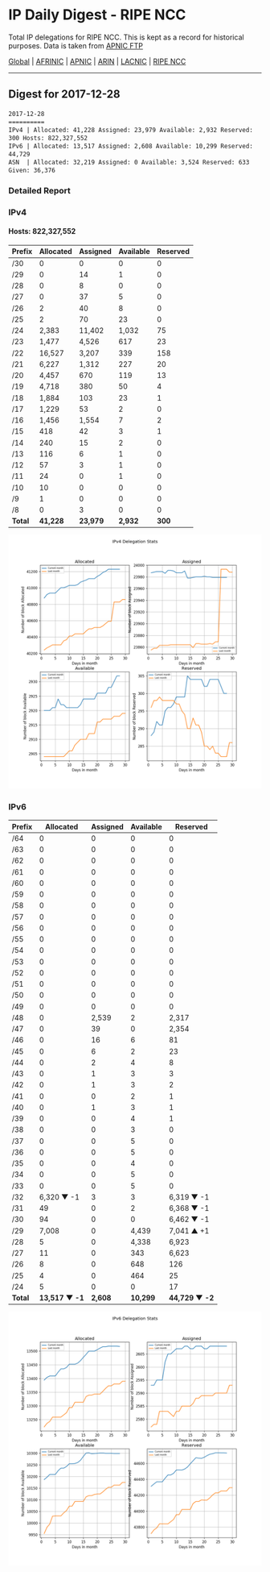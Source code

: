 # IP Daily Digest - RIPE NCC

Total IP delegations for RIPE NCC. This is kept as a record for historical purposes. Data is taken from [APNIC FTP](https://ftp.apnic.net/)

[Global](https://github.com/csmets/IP-Daily-Digest) | [AFRINIC](https://github.com/csmets/IP-Daily-Digest/tree/master/archives/AFRINIC) | [APNIC](https://github.com/csmets/IP-Daily-Digest/tree/master/archives/APNIC) | [ARIN](https://github.com/csmets/IP-Daily-Digest/tree/master/archives/ARIN) | [LACNIC](https://github.com/csmets/IP-Daily-Digest/tree/master/archives/LACNIC) | [RIPE NCC](https://github.com/csmets/IP-Daily-Digest/tree/master/archives/RIPE_NCC)

---

## Digest for 2017-12-28
```
2017-12-28
==========
IPv4 | Allocated: 41,228 Assigned: 23,979 Available: 2,932 Reserved: 300 Hosts: 822,327,552
IPv6 | Allocated: 13,517 Assigned: 2,608 Available: 10,299 Reserved: 44,729
ASN  | Allocated: 32,219 Assigned: 0 Available: 3,524 Reserved: 633 Given: 36,376
```

### Detailed Report

### IPv4

#### Hosts: **822,327,552**

| Prefix | Allocated | Assigned | Available | Reserved |
| ----- | ----- | ----- | ----- | ----- |
| /30 | 0 | 0 | 0 | 0 |
| /29 | 0 | 14 | 1 | 0 |
| /28 | 0 | 8 | 0 | 0 |
| /27 | 0 | 37 | 5 | 0 |
| /26 | 2 | 40 | 8 | 0 |
| /25 | 2 | 70 | 23 | 0 |
| /24 | 2,383 | 11,402 | 1,032 | 75 |
| /23 | 1,477 | 4,526 | 617 | 23 |
| /22 | 16,527 | 3,207 | 339 | 158 |
| /21 | 6,227 | 1,312 | 227 | 20 |
| /20 | 4,457 | 670 | 119 | 13 |
| /19 | 4,718 | 380 | 50 | 4 |
| /18 | 1,884 | 103 | 23 | 1 |
| /17 | 1,229 | 53 | 2 | 0 |
| /16 | 1,456 | 1,554 | 7 | 2 |
| /15 | 418 | 42 | 3 | 1 |
| /14 | 240 | 15 | 2 | 0 |
| /13 | 116 | 6 | 1 | 0 |
| /12 | 57 | 3 | 1 | 0 |
| /11 | 24 | 0 | 1 | 0 |
| /10 | 10 | 0 | 0 | 0 |
| /9 | 1 | 0 | 0 | 0 |
| /8 | 0 | 3 | 0 | 0 |
| **Total** | **41,228** | **23,979** | **2,932** | **300** |

![ipv4-stats](ipv4-figure.png)

### IPv6

| Prefix | Allocated | Assigned | Available | Reserved |
| ----- | ----- | ----- | ----- | ----- |
| /64 | 0 | 0 | 0 | 0 |
| /63 | 0 | 0 | 0 | 0 |
| /62 | 0 | 0 | 0 | 0 |
| /61 | 0 | 0 | 0 | 0 |
| /60 | 0 | 0 | 0 | 0 |
| /59 | 0 | 0 | 0 | 0 |
| /58 | 0 | 0 | 0 | 0 |
| /57 | 0 | 0 | 0 | 0 |
| /56 | 0 | 0 | 0 | 0 |
| /55 | 0 | 0 | 0 | 0 |
| /54 | 0 | 0 | 0 | 0 |
| /53 | 0 | 0 | 0 | 0 |
| /52 | 0 | 0 | 0 | 0 |
| /51 | 0 | 0 | 0 | 0 |
| /50 | 0 | 0 | 0 | 0 |
| /49 | 0 | 0 | 0 | 0 |
| /48 | 0 | 2,539 | 2 | 2,317 |
| /47 | 0 | 39 | 0 | 2,354 |
| /46 | 0 | 16 | 6 | 81 |
| /45 | 0 | 6 | 2 | 23 |
| /44 | 0 | 2 | 4 | 8 |
| /43 | 0 | 1 | 3 | 3 |
| /42 | 0 | 1 | 3 | 2 |
| /41 | 0 | 0 | 2 | 1 |
| /40 | 0 | 1 | 3 | 1 |
| /39 | 0 | 0 | 4 | 1 |
| /38 | 0 | 0 | 3 | 0 |
| /37 | 0 | 0 | 5 | 0 |
| /36 | 0 | 0 | 5 | 0 |
| /35 | 0 | 0 | 4 | 0 |
| /34 | 0 | 0 | 5 | 0 |
| /33 | 0 | 0 | 5 | 0 |
| /32 | 6,320 ▼ -1 | 3 | 3 | 6,319 ▼ -1 |
| /31 | 49 | 0 | 2 | 6,368 ▼ -1 |
| /30 | 94 | 0 | 0 | 6,462 ▼ -1 |
| /29 | 7,008 | 0 | 4,439 | 7,041 ▲ +1 |
| /28 | 5 | 0 | 4,338 | 6,923 |
| /27 | 11 | 0 | 343 | 6,623 |
| /26 | 8 | 0 | 648 | 126 |
| /25 | 4 | 0 | 464 | 25 |
| /24 | 5 | 0 | 0 | 17 |
| **Total** | **13,517 ▼ -1** | **2,608** | **10,299** | **44,729 ▼ -2** |

![ipv6-stats](ipv6-figure.png)